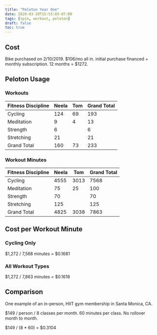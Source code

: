 ```yaml
---
title: "Peloton Year One"
date: 2020-03-28T15:53:03-07:00
tags: [spin, workout, peloton]
draft: false
toc: true
---
```


<!--more-->

## Cost

Bike purchased on 2/10/2019. $106/mo all in. initial purchase financed + monthly subscription. 12 months = $1272.

## Peloton Usage

### Workouts

| Fitness Discipline | Neela | Tom | Grand Total |
|--------------------|-------|-----|-------------|
| Cycling            | 124   | 69  | 193         |
| Meditation         | 9     | 4   | 13          |
| Strength           | 6     |     | 6           |
| Stretching         | 21    |     | 21          |
| Grand Total        | 160   | 73  | 233         |


### Workout Minutes

| Fitness Discipline | Neela | Tom  | Grand Total |
|--------------------|-------|------|-------------|
| Cycling            | 4555  | 3013 | 7568        |
| Meditation         | 75    | 25   | 100         |
| Strength           | 70    |      | 70          |
| Stretching         | 125   |      | 125         |
| Grand Total        | 4825  | 3038 | 7863        |

## Cost per Workout Minute

### Cycling Only

$1,272 / 7,568 minutes = $0.1681

### All Workout Types

$1,272 / 7,863 minutes = $0.1618

## Comparison

One example of an in-person, HIIT gym membership in Santa Monica, CA.

$149 / person / 8 classes per month. 60 minutes per class. No rollover month to month.

$149 / (8 * 60) = $0.3104
